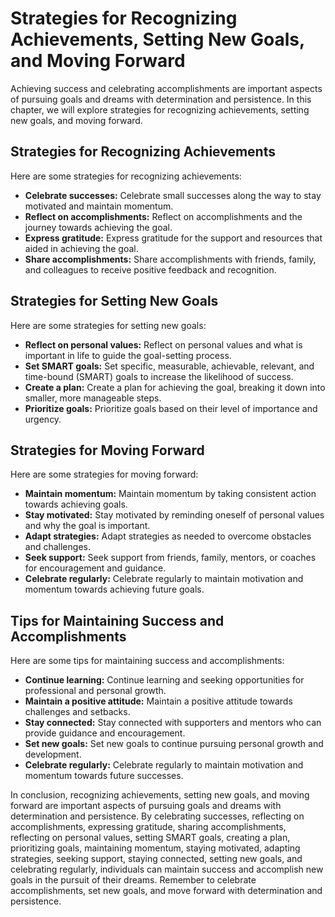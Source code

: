 Strategies for Recognizing Achievements, Setting New Goals, and Moving Forward
=============================================================================================================================================

Achieving success and celebrating accomplishments are important aspects of pursuing goals and dreams with determination and persistence. In this chapter, we will explore strategies for recognizing achievements, setting new goals, and moving forward.

Strategies for Recognizing Achievements
---------------------------------------

Here are some strategies for recognizing achievements:

* **Celebrate successes:** Celebrate small successes along the way to stay motivated and maintain momentum.
* **Reflect on accomplishments:** Reflect on accomplishments and the journey towards achieving the goal.
* **Express gratitude:** Express gratitude for the support and resources that aided in achieving the goal.
* **Share accomplishments:** Share accomplishments with friends, family, and colleagues to receive positive feedback and recognition.

Strategies for Setting New Goals
--------------------------------

Here are some strategies for setting new goals:

* **Reflect on personal values:** Reflect on personal values and what is important in life to guide the goal-setting process.
* **Set SMART goals:** Set specific, measurable, achievable, relevant, and time-bound (SMART) goals to increase the likelihood of success.
* **Create a plan:** Create a plan for achieving the goal, breaking it down into smaller, more manageable steps.
* **Prioritize goals:** Prioritize goals based on their level of importance and urgency.

Strategies for Moving Forward
-----------------------------

Here are some strategies for moving forward:

* **Maintain momentum:** Maintain momentum by taking consistent action towards achieving goals.
* **Stay motivated:** Stay motivated by reminding oneself of personal values and why the goal is important.
* **Adapt strategies:** Adapt strategies as needed to overcome obstacles and challenges.
* **Seek support:** Seek support from friends, family, mentors, or coaches for encouragement and guidance.
* **Celebrate regularly:** Celebrate regularly to maintain motivation and momentum towards achieving future goals.

Tips for Maintaining Success and Accomplishments
------------------------------------------------

Here are some tips for maintaining success and accomplishments:

* **Continue learning:** Continue learning and seeking opportunities for professional and personal growth.
* **Maintain a positive attitude:** Maintain a positive attitude towards challenges and setbacks.
* **Stay connected:** Stay connected with supporters and mentors who can provide guidance and encouragement.
* **Set new goals:** Set new goals to continue pursuing personal growth and development.
* **Celebrate regularly:** Celebrate regularly to maintain motivation and momentum towards future successes.

In conclusion, recognizing achievements, setting new goals, and moving forward are important aspects of pursuing goals and dreams with determination and persistence. By celebrating successes, reflecting on accomplishments, expressing gratitude, sharing accomplishments, reflecting on personal values, setting SMART goals, creating a plan, prioritizing goals, maintaining momentum, staying motivated, adapting strategies, seeking support, staying connected, setting new goals, and celebrating regularly, individuals can maintain success and accomplish new goals in the pursuit of their dreams. Remember to celebrate accomplishments, set new goals, and move forward with determination and persistence.
